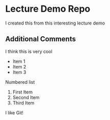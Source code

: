 # Lecture Demo Repo

I created this from this interesting lecture demo

## Additional Comments

I think this is very cool

* Item 1
* Item 2
* Item 3

Numbered list

1. First Item
2. Second Item
3. Third Item

I like Git!

